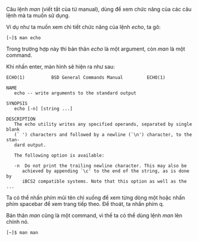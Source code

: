 Câu lệnh _man_ \(viết tắt của từ manual\), dùng để xem chức năng của các câu lệnh mà ta muốn sử dụng.

Ví dụ như ta muốn xem chi tiết chức năng của lệnh _echo_, ta gõ:

```
[~]$ man echo
```

Trong trường hợp này thì bản thân _echo_ là một argument, còn _man_ là một command.

Khi nhấn enter, màn hình sẽ hiện ra như sau:

    ECHO(1)          BSD General Commands Manual         ECHO(1)

    NAME
       echo -- write arguments to the standard output

    SYNOPSIS
       echo [-n] [string ...]

    DESCRIPTION
       The echo utility writes any specified operands, separated by single blank
       (` ') characters and followed by a newline (`\n') character, to the stan-
       dard output.

       The following option is available:

       -n  Do not print the trailing newline character. This may also be
          achieved by appending `\c' to the end of the string, as is done by
          iBCS2 compatible systems. Note that this option as well as the
    ...

Ta có thể nhấn phím mũi tên chỉ xuống để xem từng dòng một hoặc nhấn phím spacebar để xem trang tiếp theo. Để thoát, ta nhấn phím q.

Bản thân _man_ cũng là một command, vì thế ta có thể dùng lệnh _man_ lên chính nó.

```
[~]$ man man
```



